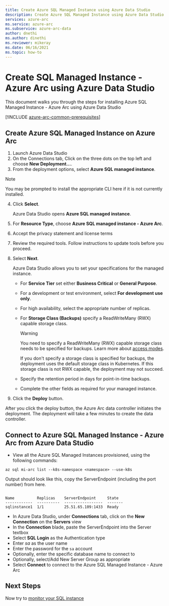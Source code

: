 ```yaml
---
title: Create Azure SQL Managed Instance using Azure Data Studio
description: Create Azure SQL Managed Instance using Azure Data Studio
services: azure-arc
ms.service: azure-arc
ms.subservice: azure-arc-data
author: dnethi
ms.author: dinethi
ms.reviewer: mikeray
ms.date: 06/16/2021
ms.topic: how-to
---
```


# Create SQL Managed Instance - Azure Arc using Azure Data Studio

This document walks you through the steps for installing Azure SQL Managed Instance - Azure Arc using Azure Data Studio

[!INCLUDE [azure-arc-common-prerequisites](../../../includes/azure-arc-common-prerequisites.md)]

## Create Azure SQL Managed Instance on Azure Arc

1. Launch Azure Data Studio
2. On the Connections tab, Click on the three dots on the top left and choose **New Deployment...**.
3. From the deployment options, select **Azure SQL managed instance**.
  > [!NOTE]
  > You may be prompted to install the appropriate CLI here if it is not currently installed.
4. Click **Select**.

   Azure Data Studio opens **Azure SQL managed instance**. 

5. For **Resource Type**, choose **Azure SQL managed instance - Azure Arc**. 
6. Accept the privacy statement and license terms
1. Review the required tools. Follow instructions to update tools before you proceed.
1. Select **Next**.

   Azure Data Studio allows you to set your specifications for the managed instance.

   - For **Service Tier** set either **Business Critical** or **General Purpose**.
   - For a development or test environment, select **For development use only**.
   - For high availability, select the appropriate number of replicas. 
   - For **Storage Class (Backups)** specify a ReadWriteMany (RWX) capable storage class. 
     
     > [!WARNING]
     > You need to specify a ReadWriteMany (RWX) capable storage class needs to be specified for backups. Learn more about [access modes](https://kubernetes.io/docs/concepts/storage/persistent-volumes/#access-modes).
     >
     > If you don't specify a storage class is specified for backups, the deployment uses the default storage class in Kubernetes. If this storage class is not RWX capable, the deployment may not succeed.

   - Specify the retention period in days for point-in-time backups.

   - Complete the other fields as required for your managed instance.

1. Click the **Deploy** button.

After you click the deploy button, the Azure Arc data controller initiates the deployment. The deployment will take a few minutes to create the data controller.

## Connect to Azure SQL Managed Instance - Azure Arc from Azure Data Studio

- View all the Azure SQL Managed Instances provisioned, using the following commands:

```azurecli
az sql mi-arc list --k8s-namespace <namespace> --use-k8s
```

Output should look like this, copy the ServerEndpoint (including the port number) from here.

```console

Name          Replicas    ServerEndpoint     State
------------  ----------  -----------------  -------
sqlinstance1  1/1         25.51.65.109:1433  Ready
```

- In Azure Data Studio, under **Connections** tab, click on the **New Connection** on the **Servers** view
- In the **Connection** blade, paste the ServerEndpoint into the Server textbox
- Select **SQL Login** as the Authentication type
- Enter *sa* as the user name
- Enter the password for the `sa` account
- Optionally, enter the specific database name to connect to
- Optionally, select/Add New Server Group as appropriate
- Select **Connect** to connect to the Azure SQL Managed Instance - Azure Arc

## Next Steps

Now try to [monitor your SQL instance](monitor-grafana-kibana.md)
